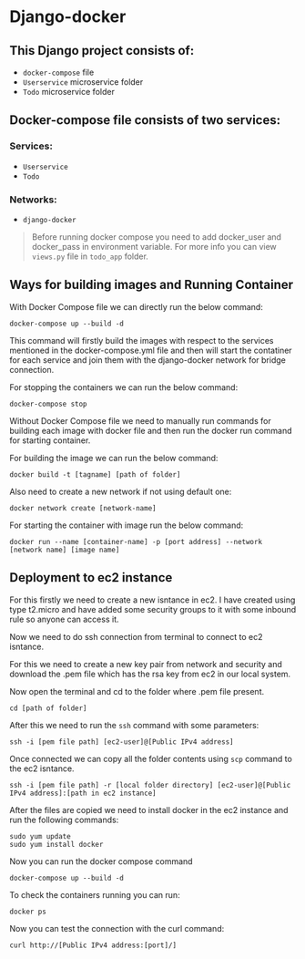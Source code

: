 # Django-docker

## This Django project consists of:
-  `docker-compose` file 
-  `Userservice` microservice folder 
-  `Todo` microservice folder

## Docker-compose file consists of two services:
### Services:
- `Userservice` 
- `Todo`

### Networks:
- `django-docker`


> Before running docker compose you need to add docker_user and docker_pass in environment variable. For more info you can view `views.py` file in `todo_app` folder.


## Ways for building images and Running Container
With Docker Compose file we can directly run the below command:

 ```
 docker-compose up --build -d
 ```

This command will firstly build the images with respect to the services mentioned in the docker-compose.yml file and then will start the contatiner for each service and join them with the django-docker network for bridge connection.

For stopping the containers we can run the below command:

```
docker-compose stop
```

Without Docker Compose file we need to manually run commands for building each image with docker file and then run the docker run command for starting container.

For building the image we can run the below command:

```
docker build -t [tagname] [path of folder]
```

Also need to create a new network if not using default one:

```
docker network create [network-name]
```

For starting the container with image run the below command:

```
docker run --name [container-name] -p [port address] --network [network name] [image name] 
```

## Deployment to ec2 instance

For this firstly we need to create a new isntance in ec2. I have created using type t2.micro and have added some security groups to it with some inbound rule so anyone can access it.

Now we need to do ssh connection from terminal to connect to ec2 isntance.

For this we need to create a new key pair from network and security and download the .pem file which has the rsa key from ec2 in our local system.

Now open the terminal and cd to the folder where .pem file present.

```
cd [path of folder]
```

After this we need to run the `ssh` command with some parameters:

```
ssh -i [pem file path] [ec2-user]@[Public IPv4 address]
```

Once connected we can copy all the folder contents using `scp` command to the ec2 isntance.

```
ssh -i [pem file path] -r [local folder directory] [ec2-user]@[Public IPv4 address]:[path in ec2 instance]
```

After the files are copied we need to install docker in the ec2 instance and run the following commands: 

```
sudo yum update
sudo yum install docker
```

Now you can run the docker compose command

```
docker-compose up --build -d
```

To check the containers running you can run:

```
docker ps
```

Now you can test the connection with the curl command:

```
curl http://[Public IPv4 address:[port]/]
```